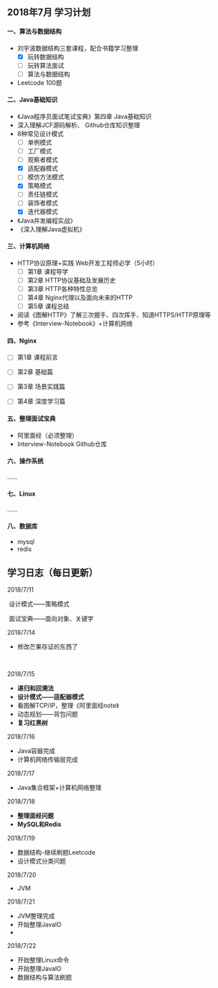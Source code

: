 ## 2018年7月 学习计划

#### 一、算法与数据结构

- 刘宇波数据结构三套课程，配合书籍学习整理
  - [x] 玩转数据结构
  - [ ] 玩转算法面试
  - [ ] 算法与数据结构
- Leetcode 100题



#### 二、Java基础知识

- 《Java程序员面试笔试宝典》第四章 Java基础知识
- 深入理解JCF源码解析、 Github仓库知识整理
- 8种常见设计模式
  - [ ] 单例模式
  - [ ] 工厂模式
  - [ ] 观察者模式
  - [x] 适配器模式
  - [ ] 模仿方法模式
  - [x] 策略模式
  - [ ] 责任链模式
  - [ ] 装饰者模式
  - [x] 迭代器模式
- 《Java并发编程实战》
- 《深入理解Java虚拟机》



#### 三、计算机网络

- HTTP协议原理+实践 Web开发工程师必学（5小时）
  - [ ] 第1章 课程导学
  - [ ] 第2章 HTTP协议基础及发展历史
  - [ ] 第3章 HTTP各种特性总览
  - [ ] 第4章 Nginx代理以及面向未来的HTTP
  - [ ] 第5章 课程总结
- 阅读《图解HTTP》了解三次握手、四次挥手、知道HTTPS/HTTP原理等
- 参考《Interview-Notebook》+计算机网络



#### 四、Nginx

- [ ] 第1章 课程前言
- [ ] 第2章 基础篇
- [ ] 第3章 场景实践篇
- [ ] 第4章 深度学习篇



#### 五、整理面试宝典

- 阿里面经（必须整理）
- Interview-Notebook Github仓库



#### 六、操作系统

……



#### 七、Linux

……





#### 八、数据库

- mysql
- redis





## 学习日志（每日更新）

2018/7/11

​	设计模式——策略模式

​	面试宝典——面向对象、关键字



2018/7/14

- 修改芒果存证的东西了

  ​	


2018/7/15

- **递归和回溯法**
- **设计模式——适配器模式**
- 看图解TCP/IP，整理《阿里面经note》
- 动态规划——背包问题
- **复习红黑树**



2018/7/16

- Java容器完成
- 计算机网络传输层完成



2018/7/17

- Java集合框架+计算机网络整理



2018/7/18

- **整理面经问题**
- **MySQL和Redis**



2018/7/19

- 数据结构-继续刷题Leetcode
- 设计模式分类问题



2018/7/20

- JVM



2018/7/21

- JVM整理完成
- 开始整理JavaIO
- 

2018/7/22

- 开始整理Linux命令
- 开始整理JavaIO
- 数据结构与算法刷题